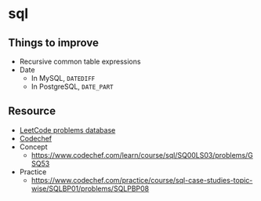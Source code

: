 # sql

## Things to improve

- Recursive common table expressions
- Date
  - In MySQL, `DATEDIFF`
  - In PostgreSQL, `DATE_PART`

## Resource

- [LeetCode problems database](https://leetcode.com/problemset/database/)
- [Codechef](https://www.codechef.com/)
- Concept
  - https://www.codechef.com/learn/course/sql/SQ00LS03/problems/GSQ53
- Practice
  - https://www.codechef.com/practice/course/sql-case-studies-topic-wise/SQLBP01/problems/SQLPBP08
